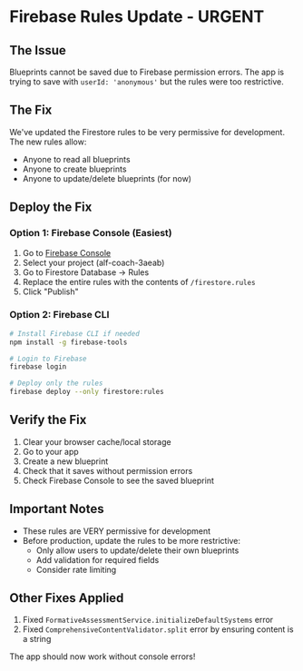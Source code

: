 # Firebase Rules Update - URGENT

## The Issue
Blueprints cannot be saved due to Firebase permission errors. The app is trying to save with `userId: 'anonymous'` but the rules were too restrictive.

## The Fix
We've updated the Firestore rules to be very permissive for development. The new rules allow:
- Anyone to read all blueprints
- Anyone to create blueprints
- Anyone to update/delete blueprints (for now)

## Deploy the Fix

### Option 1: Firebase Console (Easiest)
1. Go to [Firebase Console](https://console.firebase.google.com)
2. Select your project (alf-coach-3aeab)
3. Go to Firestore Database → Rules
4. Replace the entire rules with the contents of `/firestore.rules`
5. Click "Publish"

### Option 2: Firebase CLI
```bash
# Install Firebase CLI if needed
npm install -g firebase-tools

# Login to Firebase
firebase login

# Deploy only the rules
firebase deploy --only firestore:rules
```

## Verify the Fix
1. Clear your browser cache/local storage
2. Go to your app
3. Create a new blueprint
4. Check that it saves without permission errors
5. Check Firebase Console to see the saved blueprint

## Important Notes
- These rules are VERY permissive for development
- Before production, update the rules to be more restrictive:
  - Only allow users to update/delete their own blueprints
  - Add validation for required fields
  - Consider rate limiting

## Other Fixes Applied
1. Fixed `FormativeAssessmentService.initializeDefaultSystems` error
2. Fixed `ComprehensiveContentValidator.split` error by ensuring content is a string

The app should now work without console errors!